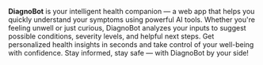 **DiagnoBot** is your intelligent health companion — a web app that helps you quickly understand your symptoms using powerful AI tools. Whether you're feeling unwell or just curious, DiagnoBot analyzes your inputs to suggest possible conditions, severity levels, and helpful next steps. Get personalized health insights in seconds and take control of your well-being with confidence. Stay informed, stay safe — with DiagnoBot by your side!